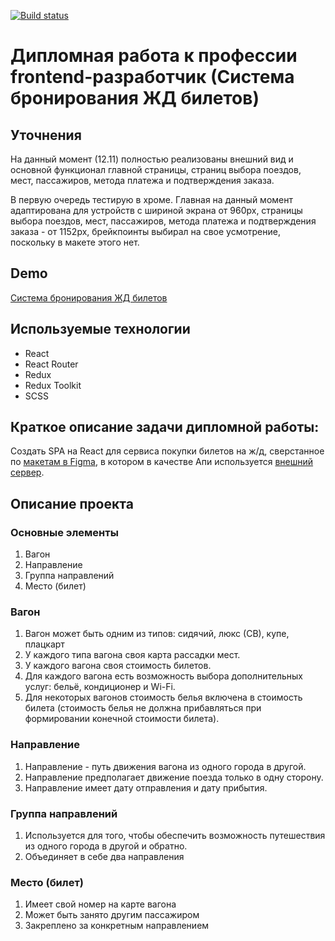 [![Build status](https://ci.appveyor.com/api/projects/status/0aw4ixm1sjbkp7qj/branch/main?svg=true)](https://ci.appveyor.com/project/Sapogoha/fe-diploma-ticket-booking-system/branch/main)

# Дипломная работа к профессии frontend-разработчик (Система бронирования ЖД билетов)

## Уточнения

На данный момент (12.11) полностью реализованы внешний вид и основной функционал главной страницы, страниц выбора поездов, мест, пассажиров, метода платежа и подтверждения заказа.

В первую очередь тестирую в хроме.
Главная на данный момент адаптирована для устройств с шириной экрана от 960px, страницы выбора поездов, мест, пассажиров, метода платежа и подтверждения заказа - от 1152px, брейкпоинты выбирал на свое усмотрение, поскольку в макете этого нет.

## Demo

[Система бронирования ЖД билетов](https://sapogoha.github.io/fe-diploma-ticket-booking-system)

## Используемые технологии

-  React
-  React Router
-  Redux
-  Redux Toolkit
-  SCSS

## Краткое описание задачи дипломной работы:

Создать SPA на React для сервиса покупки билетов на ж/д, сверстанное по [макетам в Figma](https://www.figma.com/file/7981GjEsjSpBUKolk4xFoT/%D0%97%D0%B0%D0%BA%D0%B0%D0%B7-%D0%B1%D0%B8%D0%BB%D0%B5%D1%82%D0%BE%D0%B2?node-id=0%3A1), в котором в качестве Апи используется [внешний сервер](https://netology-trainbooking.netoservices.ru/).

## Описание проекта

### Основные элементы

1. Вагон
1. Направление
1. Группа направлений
1. Место (билет)

### Вагон

1. Вагон может быть одним из типов: сидячий, люкс (СВ), купе, плацкарт
1. У каждого типа вагона своя карта рассадки мест.
1. У каждого вагона своя стоимость билетов.
1. Для каждого вагона есть возможность выбора дополнительных услуг:
   бельё, кондиционер и Wi-Fi.
1. Для некоторых вагонов стоимость белья включена в стоимость билета
   (стоимость белья не должна прибавляться при формировании конечной стоимости билета).

### Направление

1. Направление - путь движения вагона из одного города в другой.
1. Направление предполагает движение поезда только в одну сторону.
1. Направление имеет дату отправления и дату прибытия.

### Группа направлений

1. Используется для того, чтобы обеспечить возможность
   путешествия из одного города в другой и обратно.
1. Объединяет в себе два направления

### Место (билет)

1. Имеет свой номер на карте вагона
1. Может быть занято другим пассажиром
1. Закреплено за конкретным направлением
